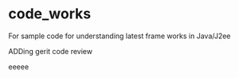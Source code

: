 # code_works
For sample code for understanding latest frame works in Java/J2ee

ADDing gerit code review

eeeee

